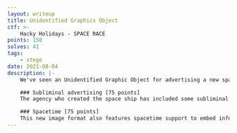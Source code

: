 ```yaml
---
layout: writeup
title: Unidentified Graphics Object
ctf: >-
    Hacky Holidays - SPACE RACE
points: 150
solves: 41
tags: 
    - stego
date: 2021-08-04
description: |-
    We've seen an Unidentified Graphic Object for advertising a new space ship. It was created with one of the universe's most advanced design tools that can store information alongside the image in different dimensions.

    ### Subliminal advertising [75 points]
    The agency who created the space ship has included some subliminal advertising. Can you find out what their secret message is?

    ### Spacetime [75 points]
    This new image format also features spacetime support to embed information using time into the 4-dimensional manifold.
---
```

